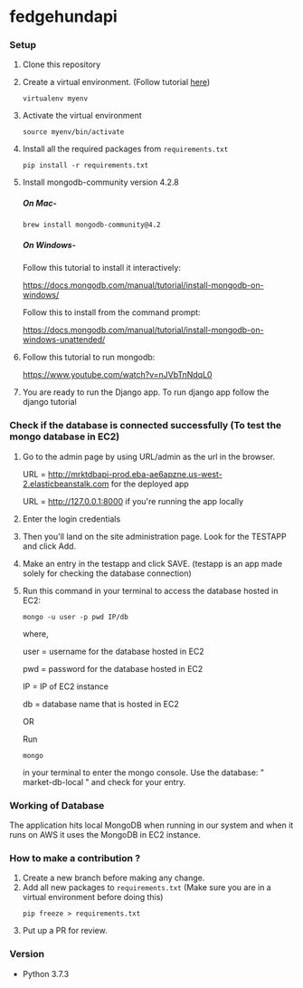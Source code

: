 # fedgehundapi

### Setup

1. Clone this repository
2. Create a virtual environment. (Follow tutorial [here](https://docs.python-guide.org/dev/virtualenvs/#lower-level-virtualenv))
    ```shell
    virtualenv myenv
    ```
3. Activate the virtual environment
    ```shell
    source myenv/bin/activate
    ```
4. Install all the required packages from `requirements.txt`
   ```shell
   pip install -r requirements.txt
   ```   
5. Install mongodb-community version 4.2.8

   ##### On Mac-
   ```shell
   brew install mongodb-community@4.2
   ```
   ##### On Windows-
   
   Follow this tutorial to install it interactively:
   
   https://docs.mongodb.com/manual/tutorial/install-mongodb-on-windows/
   
   Follow this to install from the command prompt:
   
   https://docs.mongodb.com/manual/tutorial/install-mongodb-on-windows-unattended/

6. Follow this tutorial to run mongodb:

   https://www.youtube.com/watch?v=nJVbTnNdqL0
 
7. You are ready to run the Django app. To run django app follow the django tutorial


### Check if the database is connected successfully (To test the mongo database in EC2)

1. Go to the admin page by using URL/admin as the url in the browser.

   URL = http://mrktdbapi-prod.eba-ae6apzne.us-west-2.elasticbeanstalk.com for the deployed app

   URL = http://127.0.0.1:8000 if you're running the app locally

2. Enter the login credentials

3. Then you'll land on the site administration page. Look for the TESTAPP and click Add.

4. Make an entry in the testapp and click SAVE. (testapp is an app made solely for checking the database connection)

5. Run this command in your terminal to access the database hosted in EC2:
   ```shell
   mongo -u user -p pwd IP/db
   ```   
   where,

   user = username for the database hosted in EC2

   pwd = password for the database hosted in EC2

   IP = IP of EC2 instance

   db = database name that is hosted in EC2 


   OR


   Run 
   ```shell
   mongo
   ```  
   in your terminal to enter the mongo console. Use the database: " market-db-local " and check for your entry.

### Working of Database

The application hits local MongoDB when running in our system and when it runs on AWS it uses the MongoDB in EC2 instance.

### How to make a contribution ?

1. Create a new branch before making any change.
2. Add all new packages to `requirements.txt` (Make sure you are in a virtual environment before doing this)
    ```shell
    pip freeze > requirements.txt
    ```
3. Put up a PR for review.


### Version

- Python 3.7.3
